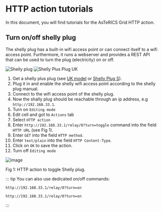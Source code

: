 # HTTP action tutorials

In this document, you will find tutorials for the AsTeRICS Grid HTTP action.

## Turn on/off shelly plug

The shelly plug has a built-in wifi access point or can connect itself to a wifi access point. Furthermore, it runs a webserver and provides a REST API that can be used to turn the plug (electricity) on or off.

![Shelly plug](https://fr.alternate.be/p/1200x630/3/8/Shelly_Plug_S_smart_wifi__Prise_de_courant@@1826083_2.jpg)
![Shelly Plus Plug UK](https://www.shelly.com/_Resources/Persistent/8/2/b/e/82beea31e4b257307de29a5671e3738113348abb/Shelly_Plus_PlugUK_x1-625x625.png)

1. Get a shelly plus plug (see [UK model](https://www.shelly.com/en-de/products/product-overview/shelly-plus-plug-uk) or [Shelly Plug S](https://www.amazon.de/s?k=shelly+s+plug&adgrpid=71094184076&hvadid=352674859116&hvdev=c&hvlocphy=1000739&hvnetw=g&hvqmt=e&hvrand=3009423075800256500&hvtargid=kwd-910071249511&hydadcr=1608_1721139&tag=googhydr08-21&ref=pd_sl_2xiktl7icw_e)).
2. Plug it in and enable the shelly wifi access point according to the shelly plug manual.
3. Connect to the wifi access point of the shelly plug. 
4. Now the shally plug should be reachable through an ip address, e.g ```http://192.168.33.1```.
5. Turn on ```Editing mode```
6. Edit cell and got to ```Actions``` tab
7. Select ```HTTP action```
8. Enter ```http://192.168.33.1/relay/0?turn=toggle``` command into the field ```HTTP URL``` (see Fig 1).
9. Enter ```GET``` into the field ```HTTP method```.
10. Enter ```text/plain``` into the field ```HTTP Content-Type```.
9. Click on ```OK``` to save the action.
10. Turn off ```Editing mode```

![image](https://github.com/asterics/AsTeRICS-Grid/assets/4621810/56792e15-1162-43ff-a112-f95d0a29d0c0)

Fig 1: HTTP action to toggle Shelly plug.
 
::: tip
You can also use dedicated on/off commands:
```
http://192.168.33.1/relay/0?turn=on
```
```
http://192.168.33.1/relay/0?turn=on
```
:::
